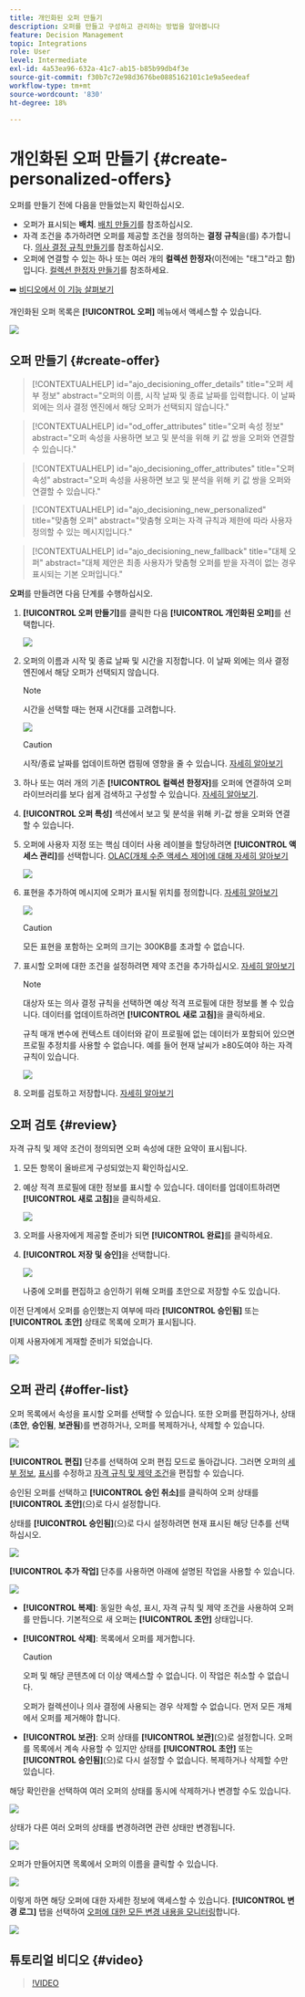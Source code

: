 ```yaml
---
title: 개인화된 오퍼 만들기
description: 오퍼를 만들고 구성하고 관리하는 방법을 알아봅니다
feature: Decision Management
topic: Integrations
role: User
level: Intermediate
exl-id: 4a53ea96-632a-41c7-ab15-b85b99db4f3e
source-git-commit: f30b7c72e98d3676be0885162101c1e9a5eedeaf
workflow-type: tm+mt
source-wordcount: '830'
ht-degree: 18%

---
```


# 개인화된 오퍼 만들기 {#create-personalized-offers}

오퍼를 만들기 전에 다음을 만들었는지 확인하십시오.

* 오퍼가 표시되는 **배치**. [배치 만들기](../offer-library/creating-placements.md)를 참조하십시오.
* 자격 조건을 추가하려면 오퍼를 제공할 조건을 정의하는 **결정 규칙**&#x200B;을(를) 추가합니다. [의사 결정 규칙 만들기](../offer-library/creating-decision-rules.md)를 참조하십시오.
* 오퍼에 연결할 수 있는 하나 또는 여러 개의 **컬렉션 한정자**(이전에는 &quot;태그&quot;라고 함)입니다. [컬렉션 한정자 만들기](../offer-library/creating-tags.md)를 참조하세요.

➡️ [비디오에서 이 기능 살펴보기](#video)

개인화된 오퍼 목록은 **[!UICONTROL 오퍼]** 메뉴에서 액세스할 수 있습니다.

![](../assets/offers_list.png)

## 오퍼 만들기 {#create-offer}

>[!CONTEXTUALHELP]
>id="ajo_decisioning_offer_details"
>title="오퍼 세부 정보"
>abstract="오퍼의 이름, 시작 날짜 및 종료 날짜를 입력합니다. 이 날짜 외에는 의사 결정 엔진에서 해당 오퍼가 선택되지 않습니다."

>[!CONTEXTUALHELP]
>id="od_offer_attributes"
>title="오퍼 속성 정보"
>abstract="오퍼 속성을 사용하면 보고 및 분석을 위해 키 값 쌍을 오퍼와 연결할 수 있습니다."

>[!CONTEXTUALHELP]
>id="ajo_decisioning_offer_attributes"
>title="오퍼 속성"
>abstract="오퍼 속성을 사용하면 보고 및 분석을 위해 키 값 쌍을 오퍼와 연결할 수 있습니다."

>[!CONTEXTUALHELP]
>id="ajo_decisioning_new_personalized"
>title="맞춤형 오퍼"
>abstract="맞춤형 오퍼는 자격 규칙과 제한에 따라 사용자 정의할 수 있는 메시지입니다."

>[!CONTEXTUALHELP]
>id="ajo_decisioning_new_fallback"
>title="대체 오퍼"
>abstract="대체 제안은 최종 사용자가 맞춤형 오퍼를 받을 자격이 없는 경우 표시되는 기본 오퍼입니다."

**오퍼**&#x200B;를 만들려면 다음 단계를 수행하십시오.

1. **[!UICONTROL 오퍼 만들기]**&#x200B;를 클릭한 다음 **[!UICONTROL 개인화된 오퍼]**&#x200B;를 선택합니다.

   ![](../assets/create_offer.png)

1. 오퍼의 이름과 시작 및 종료 날짜 및 시간을 지정합니다. 이 날짜 외에는 의사 결정 엔진에서 해당 오퍼가 선택되지 않습니다.

   >[!NOTE]
   >
   >시간을 선택할 때는 현재 시간대를 고려합니다.

   ![](../assets/offer_details.png)

   >[!CAUTION]
   >
   >시작/종료 날짜를 업데이트하면 캡핑에 영향을 줄 수 있습니다. [자세히 알아보기](add-constraints.md#capping-change-date)

1. 하나 또는 여러 개의 기존 **[!UICONTROL 컬렉션 한정자]**&#x200B;를 오퍼에 연결하여 오퍼 라이브러리를 보다 쉽게 검색하고 구성할 수 있습니다. [자세히 알아보기](creating-tags.md).

1. **[!UICONTROL 오퍼 특성]** 섹션에서 보고 및 분석을 위해 키-값 쌍을 오퍼와 연결할 수 있습니다.

1. 오퍼에 사용자 지정 또는 핵심 데이터 사용 레이블을 할당하려면 **[!UICONTROL 액세스 관리]**&#x200B;를 선택합니다. [OLAC(개체 수준 액세스 제어)에 대해 자세히 알아보기](../../administration/object-based-access.md)

   ![](../assets/offer_manage-access.png)

1. 표현을 추가하여 메시지에 오퍼가 표시될 위치를 정의합니다. [자세히 알아보기](add-representations.md)

   ![](../assets/channel-placement.png)

   >[!CAUTION]
   >
   >모든 표현을 포함하는 오퍼의 크기는 300KB를 초과할 수 없습니다.

1. 표시할 오퍼에 대한 조건을 설정하려면 제약 조건을 추가하십시오. [자세히 알아보기](add-constraints.md)

   >[!NOTE]
   >
   >대상자 또는 의사 결정 규칙을 선택하면 예상 적격 프로필에 대한 정보를 볼 수 있습니다. 데이터를 업데이트하려면 **[!UICONTROL 새로 고침]**&#x200B;을 클릭하세요.
   >
   >규칙 매개 변수에 컨텍스트 데이터와 같이 프로필에 없는 데이터가 포함되어 있으면 프로필 추정치를 사용할 수 없습니다. 예를 들어 현재 날씨가 ≥80도여야 하는 자격 규칙이 있습니다.

   ![](../assets/offer-constraints-example.png)

1. 오퍼를 검토하고 저장합니다. [자세히 알아보기](#review)

## 오퍼 검토 {#review}

자격 규칙 및 제약 조건이 정의되면 오퍼 속성에 대한 요약이 표시됩니다.

1. 모든 항목이 올바르게 구성되었는지 확인하십시오.

1. 예상 적격 프로필에 대한 정보를 표시할 수 있습니다. 데이터를 업데이트하려면 **[!UICONTROL 새로 고침]**&#x200B;을 클릭하세요.

   ![](../assets/offer-summary-estimate.png)

1. 오퍼를 사용자에게 제공할 준비가 되면 **[!UICONTROL 완료]**&#x200B;를 클릭하세요.

1. **[!UICONTROL 저장 및 승인]**&#x200B;을 선택합니다.

   ![](../assets/offer_review.png)

   나중에 오퍼를 편집하고 승인하기 위해 오퍼를 초안으로 저장할 수도 있습니다.

이전 단계에서 오퍼를 승인했는지 여부에 따라 **[!UICONTROL 승인됨]** 또는 **[!UICONTROL 초안]** 상태로 목록에 오퍼가 표시됩니다.

이제 사용자에게 게재할 준비가 되었습니다.

![](../assets/offer_created.png)

## 오퍼 관리 {#offer-list}

오퍼 목록에서 속성을 표시할 오퍼를 선택할 수 있습니다. 또한 오퍼를 편집하거나, 상태(**초안**, **승인됨**, **보관됨**)를 변경하거나, 오퍼를 복제하거나, 삭제할 수 있습니다.

![](../assets/offer_created.png)

**[!UICONTROL 편집]** 단추를 선택하여 오퍼 편집 모드로 돌아갑니다. 그러면 오퍼의 [세부 정보](#create-offer), [표시](#representations)를 수정하고 [자격 규칙 및 제약 조건](#eligibility)을 편집할 수 있습니다.

승인된 오퍼를 선택하고 **[!UICONTROL 승인 취소]**&#x200B;를 클릭하여 오퍼 상태를 **[!UICONTROL 초안]**(으)로 다시 설정합니다.

상태를 **[!UICONTROL 승인됨]**(으)로 다시 설정하려면 현재 표시된 해당 단추를 선택하십시오.

![](../assets/offer_approve.png)

**[!UICONTROL 추가 작업]** 단추를 사용하면 아래에 설명된 작업을 사용할 수 있습니다.

![](../assets/offer_more-actions.png)

* **[!UICONTROL 복제]**: 동일한 속성, 표시, 자격 규칙 및 제약 조건을 사용하여 오퍼를 만듭니다. 기본적으로 새 오퍼는 **[!UICONTROL 초안]** 상태입니다.
* **[!UICONTROL 삭제]**: 목록에서 오퍼를 제거합니다.

  >[!CAUTION]
  >
  >오퍼 및 해당 콘텐츠에 더 이상 액세스할 수 없습니다. 이 작업은 취소할 수 없습니다.
  >
  >오퍼가 컬렉션이나 의사 결정에 사용되는 경우 삭제할 수 없습니다. 먼저 모든 개체에서 오퍼를 제거해야 합니다.

* **[!UICONTROL 보관]**: 오퍼 상태를 **[!UICONTROL 보관]**(으)로 설정합니다. 오퍼를 목록에서 계속 사용할 수 있지만 상태를 **[!UICONTROL 초안]** 또는 **[!UICONTROL 승인됨]**(으)로 다시 설정할 수 없습니다. 복제하거나 삭제할 수만 있습니다.

해당 확인란을 선택하여 여러 오퍼의 상태를 동시에 삭제하거나 변경할 수도 있습니다.

![](../assets/offer_multiple-selection.png)

상태가 다른 여러 오퍼의 상태를 변경하려면 관련 상태만 변경됩니다.

![](../assets/offer_change-status.png)

오퍼가 만들어지면 목록에서 오퍼의 이름을 클릭할 수 있습니다.

![](../assets/offer_click-name.png)

이렇게 하면 해당 오퍼에 대한 자세한 정보에 액세스할 수 있습니다. **[!UICONTROL 변경 로그]** 탭을 선택하여 [오퍼에 대한 모든 변경 내용을 모니터링](../get-started/user-interface.md#monitoring-changes)합니다.

![](../assets/offer_information.png)

## 튜토리얼 비디오 {#video}

>[!VIDEO](https://video.tv.adobe.com/v/329375?quality=12)
